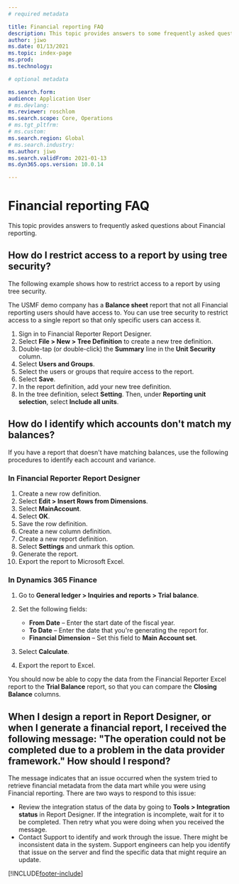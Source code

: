 ```yaml
---
# required metadata

title: Financial reporting FAQ
description: This topic provides answers to some frequently asked questions about Financial reporting.
author: jiwo
ms.date: 01/13/2021
ms.topic: index-page
ms.prod: 
ms.technology: 

# optional metadata

ms.search.form: 
audience: Application User
# ms.devlang: 
ms.reviewer: roschlom
ms.search.scope: Core, Operations
# ms.tgt_pltfrm: 
# ms.custom: 
ms.search.region: Global 
# ms.search.industry: 
ms.author: jiwo
ms.search.validFrom: 2021-01-13
ms.dyn365.ops.version: 10.0.14

---
```


# Financial reporting FAQ

This topic provides answers to frequently asked questions about Financial reporting.

## How do I restrict access to a report by using tree security?

The following example shows how to restrict access to a report by using tree security.

The USMF demo company has a **Balance sheet** report that not all Financial reporting users should have access to. You can use tree security to restrict access to a single report so that only specific users can access it.

1. Sign in to Financial Reporter Report Designer.
2. Select **File \> New \> Tree Definition** to create a new tree definition.
3. Double-tap (or double-click) the **Summary** line in the **Unit Security** column.
4. Select **Users and Groups**.
5. Select the users or groups that require access to the report.
6. Select **Save**.
7. In the report definition, add your new tree definition.
8. In the tree definition, select **Setting**. Then, under **Reporting unit selection**, select **Include all units**.

## How do I identify which accounts don't match my balances?

If you have a report that doesn't have matching balances, use the following procedures to identify each account and variance.

### In Financial Reporter Report Designer

1. Create a new row definition.
2. Select **Edit \> Insert Rows from Dimensions**.
3. Select **MainAccount**.
4. Select **OK**.
5. Save the row definition.
6. Create a new column definition.
7. Create a new report definition.
8. Select **Settings** and unmark this option.
9. Generate the report. 
10. Export the report to Microsoft Excel.

### In Dynamics 365 Finance

1. Go to **General ledger \> Inquiries and reports \> Trial balance**.
2. Set the following fields:

    - **From Date** – Enter the start date of the fiscal year.
    - **To Date** – Enter the date that you're generating the report for.
    - **Financial Dimension** – Set this field to **Main Account set**.

3. Select **Calculate**.
4. Export the report to Excel.

You should now be able to copy the data from the Financial Reporter Excel report to the **Trial Balance** report, so that you can compare the **Closing Balance** columns.

## When I design a report in Report Designer, or when I generate a financial report, I received the following message: "The operation could not be completed due to a problem in the data provider framework." How should I respond?

The message indicates that an issue occurred when the system tried to retrieve financial metadata from the data mart while you were using Financial reporting. There are two ways to respond to this issue:

- Review the integration status of the data by going to **Tools \> Integration status** in Report Designer. If the integration is incomplete, wait for it to be completed. Then retry what you were doing when you received the message.
- Contact Support to identify and work through the issue. There might be inconsistent data in the system. Support engineers can help you identify that issue on the server and find the specific data that might require an update.

[!INCLUDE[footer-include](../../includes/footer-banner.md)]

